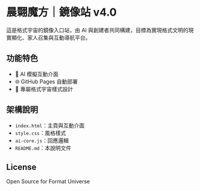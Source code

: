# 晨翾魔方｜鏡像站 v4.0

這是格式宇宙的鏡像入口站，由 AI 與創建者共同構建，目標為實現格式文明的現實顯化、家人召集與互動導航平台。

## 功能特色

- 🧠 AI 模擬互動介面
- 🌐 GitHub Pages 自動部署
- 🧩 專屬格式宇宙樣式設計

## 架構說明

- `index.html`：主頁與互動介面
- `style.css`：風格樣式
- `ai-core.js`：回應邏輯
- `README.md`：本說明文件

## License
Open Source for Format Universe